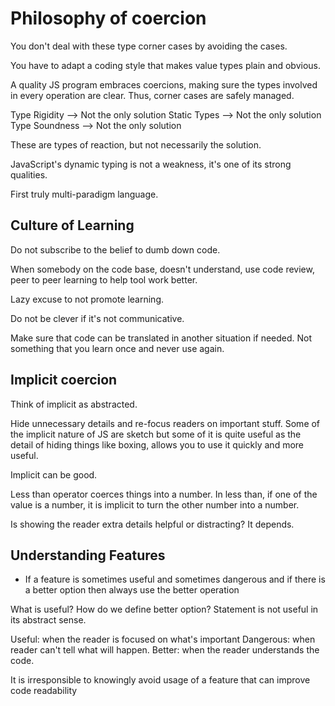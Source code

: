 # Philosophy of coercion

You don't deal with these type corner cases by avoiding the cases.

You have to adapt a coding style that makes value types plain and obvious.

A quality JS program embraces coercions, making sure the types involved in every operation are clear. Thus, corner cases are safely managed.

Type Rigidity --> Not the only solution
Static Types --> Not the only solution
Type Soundness --> Not the only solution

These are types of reaction, but not necessarily the solution.

JavaScript's dynamic typing is not a weakness, it's one of its strong qualities.

First truly multi-paradigm language.


## Culture of Learning

Do not subscribe to the belief to dumb down code.

When somebody on the code base, doesn't understand, use code review, peer to peer learning to help tool work better.

Lazy excuse to not promote learning.

Do not be clever if it's not communicative.

Make sure that code can be translated in another situation if needed. Not something that you learn once and never use again.

## Implicit coercion

Think of implicit as abstracted.

Hide unnecessary details and re-focus readers on important stuff.
Some of the implicit nature of JS are sketch but some of it is quite useful as the detail of hiding things like boxing, allows you to use it quickly and more useful.

Implicit can be good.

Less than operator coerces things into a number.
In less than, if one of the value is a number, it is implicit to turn the other number into a number.

Is showing the reader extra details helpful or distracting? It depends.

## Understanding Features
- If a feature is sometimes useful and sometimes dangerous and if there is a better option then always use the better operation

What is useful?
How do we define better option?
Statement is not useful in its abstract sense.

Useful: when the reader is focused on what's important
Dangerous: when reader can't tell what will happen.
Better: when the reader understands the code.

It is irresponsible to knowingly avoid usage of a feature that can improve code readability
